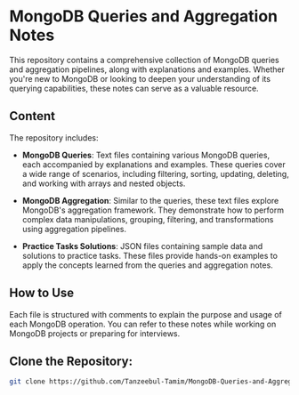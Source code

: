 # MongoDB Queries and Aggregation Notes

This repository contains a comprehensive collection of MongoDB queries and aggregation pipelines, along with explanations and examples. Whether you're new to MongoDB or looking to deepen your understanding of its querying capabilities, these notes can serve as a valuable resource.

## Content

The repository includes:

- **MongoDB Queries**: Text files containing various MongoDB queries, each accompanied by explanations and examples. These queries cover a wide range of scenarios, including filtering, sorting, updating, deleting, and working with arrays and nested objects.

- **MongoDB Aggregation**: Similar to the queries, these text files explore MongoDB's aggregation framework. They demonstrate how to perform complex data manipulations, grouping, filtering, and transformations using aggregation pipelines.

- **Practice Tasks Solutions**: JSON files containing sample data and solutions to practice tasks. These files provide hands-on examples to apply the concepts learned from the queries and aggregation notes.

## How to Use
Each file is structured with comments to explain the purpose and usage of each MongoDB operation. You can refer to these notes while working on MongoDB projects or preparing for interviews.

## Clone the Repository:

```sh
git clone https://github.com/Tanzeebul-Tamim/MongoDB-Queries-and-Aggregation-Notes.git
```
